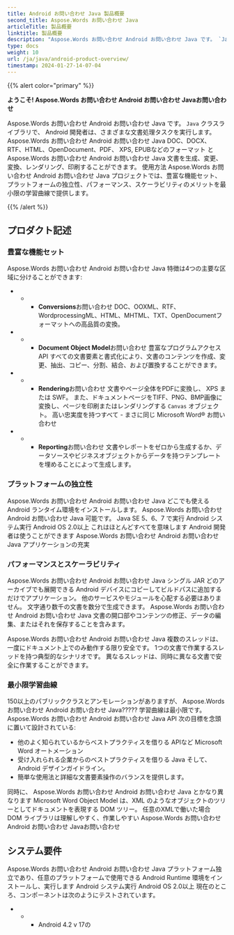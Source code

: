 ```yaml
---
title: Android お問い合わせ Java 製品概要
second_title: Aspose.Words お問い合わせ Java
articleTitle: 製品概要
linktitle: 製品概要
description: "Aspose.Words お問い合わせ Android お問い合わせ Java です。 `Java` クラスライブラリで、 Android 開発者は、さまざまな文書処理タスクを実行します。"
type: docs
weight: 10
url: /ja/java/android-product-overview/
timestamp: 2024-01-27-14-07-04
---
```


{{% alert color="primary" %}}

**ようこそ! Aspose.Words お問い合わせ Android お問い合わせ Javaお問い合わせ**

Aspose.Words お問い合わせ Android お問い合わせ Java です。 `Java` クラスライブラリで、 Android 開発者は、さまざまな文書処理タスクを実行します。 Aspose.Words お問い合わせ Android お問い合わせ Java DOC、DOCX、RTF、HTML、OpenDocument、PDF、 XPS, EPUBなどのフォーマット と Aspose.Words お問い合わせ Android お問い合わせ Java 文書を生成、変更、変換、レンダリング、印刷することができます。 使用方法 Aspose.Words お問い合わせ Android お問い合わせ Java プロジェクトでは、豊富な機能セット、プラットフォームの独立性、パフォーマンス、スケーラビリティのメリットを最小限の学習曲線で提供します。

{{% /alert %}}

## プロダクト記述

### 豊富な機能セット

Aspose.Words お問い合わせ Android お問い合わせ Java 特徴は4つの主要な区域に分けることができます:

- - - **Conversions**お問い合わせ DOC、OOXML、RTF、WordprocessingML、HTML、MHTML、TXT、OpenDocumentフォーマットへの高品質の変換。
- - - **Document Object Model**お問い合わせ 豊富なプログラムアクセス API すべての文書要素と書式化により、文書のコンテンツを作成、変更、抽出、コピー、分割、結合、および置換することができます。
- - - **Rendering**お問い合わせ 文書やページ全体をPDFに変換し、 XPS または SWF。 また、ドキュメントページをTIFF、PNG、BMP画像に変換し、ページを印刷またはレンダリングする `Canvas` オブジェクト。 高い忠実度を持つすべて - まさに同じ Microsoft Word® お問い合わせ
- - - **Reporting**お問い合わせ 文書やレポートをゼロから生成するか、データソースやビジネスオブジェクトからデータを持つテンプレートを埋めることによって生成します。

### プラットフォームの独立性

Aspose.Words お問い合わせ Android お問い合わせ Java どこでも使える Android ランタイム環境をインストールします。 Aspose.Words お問い合わせ Android お問い合わせ Java 可能です。 Java SE 5、6、7 で実行 Android システム実行 Android OS 2.0以上 これはほとんどすべてを意味します Android 開発者は使うことができます Aspose.Words お問い合わせ Android お問い合わせ Java アプリケーションの充実

### パフォーマンスとスケーラビリティ

Aspose.Words お問い合わせ Android お問い合わせ Java シングル JAR どのアーカイブでも展開できる Android デバイスにコピーしてビルドパスに追加するだけでアプリケーション。 他のサービスやモジュールを心配する必要はありません。 文字通り数千の文書を数分で生成できます。 Aspose.Words お問い合わせ Android お問い合わせ Java 文書の開口部やコンテンツの修正、データの編集、またはそれを保存することを含みます。

Aspose.Words お問い合わせ Android お問い合わせ Java 複数のスレッドは、一度にドキュメント上でのみ動作する限り安全です。 1つの文書で作業するスレッドを持つ典型的なシナリオです。 異なるスレッドは、同時に異なる文書で安全に作業することができます。

### 最小限学習曲線

150以上のパブリッククラスとアンモレーションがありますが、 Aspose.Words お問い合わせ Android お問い合わせ Java????? 学習曲線は最小限です。 Aspose.Words お問い合わせ Android お問い合わせ Java API 次の目標を念頭に置いて設計されている:

- 他のよく知られているからベストプラクティスを借りる APIなど Microsoft Word オートメーション
- 受け入れられる企業からのベストプラクティスを借りる Java そして、 Android デザインガイドライン。
- 簡単な使用法と詳細な文書要素操作のバランスを提供します。

同時に、 Aspose.Words お問い合わせ Android お問い合わせ Java とかなり異なります Microsoft Word Object Model は、XML のようなオブジェクトのツリーとしてドキュメントを表現する DOM ツリー。 任意のXMLで働いた場合 DOM ライブラリは理解しやすく、作業しやすい Aspose.Words お問い合わせ Android お問い合わせ Javaお問い合わせ

## システム要件

Aspose.Words お問い合わせ Android お問い合わせ Java プラットフォーム独立であり、任意のプラットフォームで使用できる Android Runtime 環境をインストールし、実行します Android システム実行 Android OS 2.0以上 現在のところ、コンポーネントは次のようにテストされています。

- - - Android 4.2 v 17の
